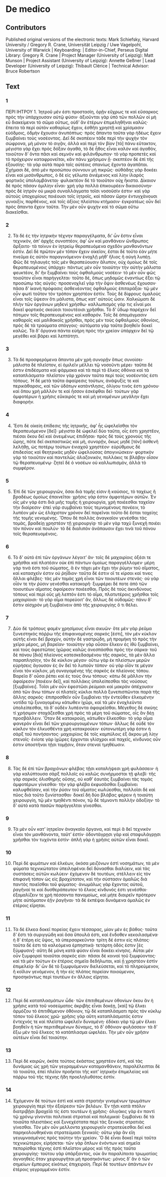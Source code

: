 # De medico  

## Contributors  
Published original versions of the electronic texts: Mark Schiefsky, Harvard University / Gregory R. Crane, Universität Leipzig / Uwe Vagelpohl, University of Warwick | Keyboarding:  | Editor-in-Chief, Perseus Digital Library: Gregory R. Crane | Project Manager (University of Leipzig): Matt Munson | Project Assistant (University of Leipzig): Annette Geßner | Lead Developer (University of Leipzig): Thibault Clérice | Technical Advisor: Bruce Robertson  

## Text  
### 1  
ΠΕΡΙ ΙΗΤΡΟΥ 1. Ἰητροῦ μέν ἐστι προστασίη, ὁρῇν εὔχρως τε καὶ εὔσαρκος πρὸς τὴν ὑπάρχουσαν αὐτῷ φύσιν· ἀξιοῦνται γὰρ ὑπὸ τῶν πολλῶν οἱ μὴ εὖ διακείμενοι τὸ σῶμα οὕτως, οὐδ’ ἂν ἑτέρων ἐπιμεληθῆναι καλῶς· ἔπειτα τὰ περὶ αὐτὸν καθαρίως ἔχειν, ἐσθῆτι χρηστῇ καὶ χρίσμασιν εὐόδμοις, ὀδμὴν ἔχουσιν ἀνυπόπτως· πρὸς ἅπαντα ταῦτα γὰρ ἡδέως ἔχειν ξυμβαίνει τοὺς νοσέοντας. Δεῖ δὲ σκοπέειν τάδε περὶ τὴν ψυχὴν τὸν σώφρονα, μὴ μόνον τὸ σιγᾷν, ἀλλὰ καὶ περὶ τὸν βίον [τὸ] πάνυ εὔτακτον, μέγιστα γὰρ ἔχει πρὸς δόξαν ἀγαθὰ, τὸ δὲ ἦθος εἶναι καλὸν καὶ ἀγαθὸν, τοιοῦτον δ’ ὄντα πᾶσι καὶ σεμνὸν καὶ φιλάνθρωπον· τὸ γὰρ προπετὲς καὶ τὸ πρόχειρον καταφρονεῖται, κἂν πάνυ χρήσιμον ᾖ· σκεπτέον δὲ ἐπὶ τῆς ἐξουσίης· τὰ γὰρ αὐτὰ παρὰ τοῖς αὐτέοις σπανίως ἔχοντα ἀγαπᾶται. Σχήμασι δὲ, ἀπὸ μὲν προσώπου σύννουν μὴ πικρῶς· αὐθάδης γὰρ δοκέει εἶναι καὶ μισάνθρωπος, ὁ δὲ εἰς γέλωτα ἀνιέμενος καὶ λίην ἱλαρὸς φορτικὸς ὑπολαμβάνεται· φυλακτέον δὲ τὸ τοιοῦτον οὐχ ἥκιστα. Δίκαιον δὲ πρὸς πᾶσαν ὁμιλίην εἶναι· χρὴ γὰρ πολλὰ ἐπικουρέειν δικαιοσύνην· πρὸς δὲ ἰητρὸν οὐ μικρὰ συναλλάγματα τοῖσι νοσοῦσίν ἐστιν· καὶ γὰρ αὐτοὺς ὑποχειρίους ποιέουσι τοῖς ἰητροῖς, καὶ πᾶσαν ὥρην ἐντυγχάνουσι γυναιξὶν, παρθένοις, καὶ τοῖς ἀξίοις πλείστου κτήμασιν· ἐγκρατέως οὖν δεῖ πρὸς ἅπαντα ἔχειν ταῦτα. Τὴν μὲν οὖν ψυχὴν καὶ τὸ σῶμα οὕτω διακεῖσθαι.  
### 2  
2. Τὰ δὲ ἐς τὴν ἰητρικὴν τέχνην παραγγέλματα, δι’ ὧν ἔστιν εἶναι τεχνικὸν, ἀπ’ ἀρχῆς συνοπτέον, ἀφ’ ὧν καὶ μανθάνειν ὤνθρωπος ἄρξαιτο· τὰ τοίνυν ἐν ἰητρείῳ θεραπευόμενα σχεδὸν μανθανόντων ἐστίν. Δεῖ δὲ πρῶτον μὲν τόπον ἔχειν οἰκεῖον, ἔσται δὲ τοῦτο ἐὰν μήτε πνεῦμα ἐς αὐτὸν παραγινόμενον ἐνοχλῇ μήθ’ ἥλιος ἢ αὐγὴ λυπέῃ. Φῶς δὲ τηλαυγὲς τοῖς μὲν θεραπεύουσιν ἄλυπον, οὐχ ὁμοίως δὲ τοῖς θεραπευομένοις ὑπάρχει· πάντως μὲν οὖν τοιαύτην τὴν αὐτὴν μάλιστα φευκτέον, δι’ ἣν ξυμβαίνει τοὺς ὀφθαλμοὺς νοσέειν· τὸ μὲν οὖν φῶς τοιοῦτον εἶναι παρήγγελται· τοῦτο δὲ, ὅπως μηδαμῶς ἐναντίως ἔξει τῷ προσώπῳ τὰς αὐγάς· προσενοχλεῖ γὰρ τὴν ὄψιν ἀσθενέως ἔχουσαν· πᾶσα δ’ ἱκανὴ πρόφασις ἀσθενέοντας ὀφθαλμοὺς ἐπιταράξαι· τῷ μὲν οὖν φωτὶ τοῦτον τὸν τρόπον χρηστέον ἐστίν. Τοὺς δὲ δίφρους ὁμαλοὺς εἶναι τοῖς ὕψεσιν ὅτι μάλιστα, ὅπως κατ’ αὐτοὺς ὦσιν. Χαλκώματι δὲ πλὴν τῶν ὀργάνων μηδενὶ χρήσθω· καλλωπισμὸς γάρ τις εἶναί μοι δοκεῖ φορτικὸς σκεύεσι τοιουτέοισι χρῆσθαι. Τὸ δ’ ὕδωρ παρέχειν δεῖ πότιμον τοῖς θεραπευομένοις καὶ καθαρόν. Τοῖς δὲ ἀπομάγμασιν καθαροῖς καὶ μαλθακοῖς χρῆσθαι, πρὸς μὲν τοὺς ὀφθαλμοὺς ὀθονίοις, πρὸς δὲ τὰ τραύματα σπόγγοις· αὐτόματα γὰρ ταῦτα βοηθεῖν δοκεῖ καλῶς. Τὰ δ’ ὄργανα πάντα εὐήρη πρὸς τὴν χρείαν ὑπάρχειν δεῖ τῷ μεγέθει καὶ βάρει καὶ λεπτότητι.  
### 3  
3. Τὰ δὲ προσφερόμενα ἅπαντα μὲν χρὴ συνορῇν ὅπως συνοίσει· μάλιστα δὲ πλεῖστον, εἰ ὁμιλεῖν μέλλει τῷ νοσοῦντι μέρει· ταῦτα δέ ἐστιν ἐπιδέσματα καὶ φάρμακα καὶ τὰ περὶ τὸ ἕλκος ὀθόνια καὶ τὰ καταπλάσματα· πλεῖστον γὰρ χρόνον ταῦτα περὶ τοὺς νοσέοντάς ἐστι τόπους. Ἡ δὲ μετὰ ταῦτα ἀφαίρεσις τούτων, ἀνάψυξίς τε καὶ περικάθαρσις, καὶ τῶν ὑδάτων κατάντλησις, ὀλίγου τινός ἐστι χρόνου· καὶ ὅπου χρὴ μᾶλλόν τε καὶ ἧσσον ἐσκέφθαι δεῖ· τούτων γὰρ ἀμφοτέρων ἡ χρῆσις εὔκαιρός τε καὶ μὴ γενομένων μεγάλην ἔχει διαφορήν.  
### 4  
4. Ἔστι δὲ οἰκείη ἐπίδεσις τῆς ἰητρικῆς, ἀφ’ ἧς ὠφελεῖσθαι τὸν θεραπευόμενον [δεῖ]· μέγιστα δὲ ὠφελεῖ δύο ταῦτα, οἷς ἐστι χρηστἔον, πιέσαι ὅκου δεῖ καὶ ἀνειμένως ἐπιδῆσαι· πρὸς δὲ τοὺς χρονοὺς τῆς ὥρης, πότε δεῖ σκεπαστικῶς καὶ μὴ, συνορῇν, ὅκως μηδὲ [τὸν] ἀσθενῆ λελήθῃ, ὡς ποτέρῳ τούτων ἐνιαχοῦ χρηστέον· εὐρύθμους δὲ ἐπιδεσίας καὶ θεητρικὰς μηδὲν ὠφελούσας ἀπογινώσκειν· φορτικὸν γὰρ τὸ τοιοῦτον καὶ παντελῶς ἀλαζονικὸν, πολλάκις τε βλάβην οἶσον τῷ θεραπευομένῳ· ζητεῖ δὲ ὁ νοσέων οὐ καλλωπισμὸν, ἀλλὰ τὸ συμφέρον.  
### 5  
5. Ἐπὶ δὲ τῶν χειρουργιῶν, ὅσαι διὰ τομῆς εἰσιν ἢ καύσιος, τὸ ταχέως ἢ βραδέως ὁμοίως ἐπαινεῖται· χρῆσις γάρ ἐστιν ἀμφοτέρων αὐτῶν. Ἐν οἷς μὲν γάρ ἐστι διὰ μιῆς τομῆς ἡ χειρουργία, χρὴ ποιέεσθαι ταχεῖαν τὴν διαίρεσιν· ἐπεὶ γὰρ συμβαίνει τοὺς τεμνομένους πονέειν, τὸ λυπέον μὲν ὡς ἐλάχιστον χρόνον δεῖ παρεῖναι τοῦτο δὲ ἔσται ταχείης τῆς τομῆς γενομένης. Ὅπου δὲ πολλὰς ἀναγκαῖον γενέσθαι τὰς τομὰς, βραδείῃ χρηστέον τῇ χειρουργίᾳ· τὸ μὲν γὰρ ταχὺ ξυνεχῆ ποιέει τὸν πόνον καὶ πουλύν· τὸ δὲ διαλιπὸν ἀνάπαυσιν ἔχει τινὰ τοῦ πόνου τοῖς θεραπευομένοις.  
### 6  
6. Τὸ δ’ αὐτὸ ἐπὶ τῶν ὀργάνων λέγοιτ’ ἄν· τοῖς δὲ μαχαιρίοις ὀξέσι τε χρῆσθαι καὶ πλατέσιν οὐκ ἐπὶ πάντων ὁμοίως παραγγέλλομεν· μέρη γάρ τινά ἐστι τοῦ σώματος, ἃ ἐν τάχει μὲν ἔχει τὴν ῥύμην τοῦ αἵματος, καὶ κατασχεῖν ἐστιν οὐ ῥηΐδιον· ταῦτα δέ ἐστιν οἵ τε κίρσοι καί τινες ἄλλαι φλέβες· τὰς μὲν τομὰς χρὴ εἶναι τῶν τοιουτέων στενάς· οὐ γὰρ οἷόν τε τὴν ῥύσιν γενέσθαι κατακορῆ· ξυμφέρει δέ ποτε ἀπὸ τῶν τοιουτέων αἵματος ἀφαίρεσιν ποιέεσθαι. Πρὸς δὲ τοὺς ἀκινδύνους τόπους καὶ περὶ οὓς μὴ λεπτόν ἐστι τὸ αἷμα, πλατυτέροις χρῆσθαι τοῖς μαχαιρίοισι· τὸ γὰρ αἷμα πορεύοιτ’ ἂν, ἄλλως δὲ οὐδαμῶς· πάνυ δ’ ἔστιν αἰσχρὸν μὴ ξυμβαίνειν ἀπὸ τῆς χειρουργίης ὅ τι θέλει.  
### 7  
7. Δύο δὲ τρόπους φαμὲν χρησίμους εἶναι σικυῶν· ὅτε μὲν γὰρ ῥεῦμα ξυνεστηκὸς πόῤῥω τῆς ἐπιφαινομένης σαρκός [ἐστι], τὸν μὲν κύκλον αὐτῆς εἶναι δεῖ βραχὺν, αὐτὴν δὲ γαστρώδη, μὴ προμήκη τὸ πρὸς τὴν χεῖρα μέρος, μὴ βαρεῖαν· τοιαύτην γὰρ οὖσαν ἕλκειν ἐς ἰθὺ ξυμβαίνει, καὶ τοὺς ἀφεστῶτας ἰχῶρας καλῶς ἀνεσπάσθαι πρὸς τὴν σάρκα· τοῦ δὲ πόνου [διὰ] πλείονος κατεσκεδασμένου τῆς σαρκὸς, τὰ μὲν ἄλλα παραπλησίην, τὸν δὲ κύκλον μέγαν· οὕτω γὰρ ἐκ πλείστων μερῶν εὑρήσεις ἄγουσαν ἐς ὃν δεῖ τὸ λυποῦν τόπον· οὐ γὰρ οἷόν τε μέγαν εἶναι τὸν κύκλον, μὴ συναγομένης τῆς σαρκὸς ἐκ πλείονος τόπου. Βαρεῖα δ’ οὖσα ῥέπει καὶ ἐς τοὺς ἄνω τόπους· κάτω δὲ μᾶλλον τὴν ἀφαίρεσιν [ποιέειν δεῖ], καὶ πολλάκις ὑπολείπεσθαι τὰς νούσους [ξυμβαίνει]. Τοῖσι μὲν οὖν ἐφεστῶσι ῥεύμασι καὶ μακρὰν ἀπέχουσιν ἀπὸ τῶν ἄνω τόπων οἱ πλατεῖς κύκλοι πολλὰ ξυνεπισπῶνται παρὰ τῆς ἄλλης σαρκός· ἐπιπροσθεῖν οὖν ξυμβαίνει τὴν ἐντεῦθεν ἑλκομένην νοτίδα τῷ ξυναγομένῳ κάτωθεν ἰχῶρι, καὶ τὰ μὲν ἐνοχλεῦντα ὑπολείπεσθαι, τὰ δ’ οὐδὲν λυπέοντα ἀφαιρεῖσθαι. Μέγεθος δὲ σικύης τί χρήσιμον στοχάζεσθαι χρὴ πρὸς τὰ μέρη τοῦ σώματος, οἷς ἂν δέῃ προσβάλλειν. Ὅταν δὲ κατακρούῃ, κάτωθεν ἕλκεσθαι· τὸ γὰρ αἷμα φανερὸν εἶναι δεῖ τῶν χειρουργουμένων τόπων· ἄλλως δὲ οὐδὲ τὸν κύκλον τὸν ἑλκυσθέντα χρὴ κατακρούειν· εὐτονωτέρη γάρ ἐστιν ἡ σὰρξ τοῦ πονήσαντος· μαχαιρίοις δὲ τοῖς καμπύλοις ἐξ ἄκρου μὴ λίην στενοῖς· ἐνίοτε γὰρ ἰχῶρες ἔρχονται γλίσχροι καὶ παχεῖς, κίνδυνος οὖν ἐστιν ὑποστῆναι τῇσι τομῇσιν, ὅταν στεναὶ τμηθέωσιν.  
### 8  
8. Τὰς δὲ ἐπὶ τῶν βραχιόνων φλέβας τῇσι καταλήψεσι χρὴ φυλάσσειν· ἡ γὰρ καλύπτουσα σὰρξ πολλοῖς οὐ καλῶς συνήρμοσται τῇ φλεβί· τῆς γὰρ σαρκὸς ὀλισθηρῆς οὔσης, οὐ καθ’ ἑαυτὰς ξυμβαίνει τὰς τομὰς ἀμφοτέρων γίνεσθαι· τὴν γὰρ φλέβα ἐκφυσᾶσθαι ξυμβαίνει καλυφθεῖσαν, καὶ τὴν ῥύσιν τοῦ αἵματος κωλύεσθαι, πολλοῖσι δὲ καὶ πῦος διὰ τοῦτο ξυνίστασθαι· δοκεῖ δὴ δύο βλάβας φέρειν ἡ τοιαύτη χειρουργίη, τῷ μὲν τμηθέντι πόνον, τῷ δὲ τέμνοντι πολλὴν ἀδοξίην· τὸ δ’ αὐτὸ κατὰ πασῶν παρήγγελται γίνεσθαι.  
### 9  
9. Τὰ μὲν οὖν κατ’ ἰητρεῖον ἀναγκαῖα ὄργανα, καὶ περὶ ἃ δεῖ τεχνικὸν εἶναι τὸν μανθάνοντα, ταῦτ’ ἐστίν· ὀδοντάγρῃσι γὰρ καὶ σταφυλάγρῃσι χρῆσθαι τὸν τυχόντα ἐστίν· ἁπλῆ γὰρ ἡ χρῆσις αὐτῶν εἶναι δοκεῖ.  
### 10  
10. Περὶ δὲ φυμάτων καὶ ἑλκέων, ὁκόσα μειζόνων ἐστὶ νοσημάτων, τὰ μὲν φύματα τεχνικώτατον ὑπειληφέναι δεῖ δύνασθαι διαλύειν, καὶ τὰς συστάσεις αὐτῶν κωλύειν· ἐχόμενον δὲ τουτέων, στέλλειν εἰς τὸν ἐπιφανῆ τόπον ὡς εἰς βραχύτατον, καὶ τὴν σύστασιν ὁμαλῶς διὰ παντὸς ποιεῖσθαι τοῦ φύματος· ἀνωμάλως γὰρ ἔχοντος αὐτοῦ, ῥαγῆναί τε καὶ δυσθεράπευτον τὸ ἕλκος κίνδυνός ἐστι γενέσθαι· ἐξομαλίζειν τε χρὴ πέσσοντα πανομοίως, καὶ μήτε διαιρεῖν πρότερον μήτε αὐτόματον ἐῇν ῥαγῆναι· τὰ δὲ ἐκπέψαι δυνάμενα ὁμαλῶς ἐν ἑτέροις εἴρηται.  
### 11  
11. Τὰ δὲ ἕλκεα δοκεῖ πορείας ἔχειν τέσσαρας, μίαν μὲν ἐς βάθος· ταῦτα δ’ ἔστι τὰ συριγγώδη καὶ ὅσα ὕπουλά ἐστι, καὶ ἔνδοθεν κεκοιλασμένα· ἡ δ’ ἑτέρη εἰς ὕψος, τὰ ὑπερσαρκεῦντα· τρίτη δέ ἐστιν εἰς πλάτος· ταῦτα δέ ἐστι τὰ καλεόμενα ἑρπηστικά· τετάρτη ὁδός ἐστιν [ἐς ξύμφυσιν]· αὕτη δὲ μόνη κατὰ φύσιν εἶναι δοκέει κίνησις. Αὗται μὲν οὖν ξυμφοραὶ τοιαῦται σαρκός εἰσι· πᾶσαι δὲ κοιναὶ τοῦ ξυμφύοντος· καὶ τὰ μὲν τούτων ἐν ἑτέροις σημεῖα δεδήλωται, καὶ ᾗ χρηστέον ἐστὶν ἐπιμελείᾳ· δι’ ὧν δὲ τὸ ξυμφυόμενον διελεύσεται, καὶ τὸ πληρεύμενον, ἢ κοῖλον γενόμενον, ἢ τὴν εἰς πλάτος πορείαν ποιούμενον, προσηκόντως περὶ τουτέων ἐν ἄλλοις εἴρηται.  
### 12  
12. Περὶ δὲ καταπλασμάτων ὧδε· τῶν ἐπιτιθεμένων ὀθονίων ὅκου ἂν ἡ χρῆσις κατὰ τοῦ νοσεύματος ἀκριβὴς εἶναι δοκέῃ, [καὶ] τῷ ἕλκει ἁρμόζου τὸ ἐπιτιθέμενον ὀθόνιον, τῷ δὲ καταπλάσματι πρὸς τὸν κύκλῳ τόπον τοῦ ἕλκεος χρῶ· χρῆσις γὰρ αὕτη καταπλάσματός ἐστιν ἔντεχνός τε καὶ πλεῖστα ὠφελεῖν δυναμένη· ἐδόκει γὰρ τῷ μὲν ἕλκει βοηθεῖν ἡ τῶν περιτιθεμένων δύναμις, τὸ δ’ ὀθόνιον φυλάσσειν· τὰ δ’ ἔξω μὲν τοῦ ἕλκεος τὸ κατάπλασμα ὠφελέει. Τὴν μὲν οὖν χρῆσιν αὐτέων εἶναι δεῖ τοιαύτην.  
### 13  
13. Περὶ δὲ καιρῶν, ὁκότε τούτοις ἑκάστοις χρηστέον ἐστὶ, καὶ τὰς δυνάμιας ὡς χρὴ τῶν γεγραμμένων καταμανθάνειν, παραλέλειπται δὲ τὰ τοιαῦτα, ἐπεὶ πλεῖον προῆκται τῆς κατ’ ἰητρικὴν ἐπιμελείας καὶ πόῤῥω τοῦ τῆς τέχνης ἤδη προεληλυθότος ἐστίν.  
### 14  
14. Ἐχόμενον δὲ τούτων ἐστὶ καὶ κατὰ στρατιὴν γινομένων τρωμάτων χειρουργίη περὶ τὴν ἐξαίρεσιν τῶν βελέων. Ἐν τῇσι κατὰ πτόλιν διατριβῇσι βραχεῖά τίς ἐστι τουτέων ἡ χρῆσις· ὀλιγάκις γὰρ ἐν παντὶ τῷ χρόνῳ γίνονται πολιτικαὶ στρατιαὶ καὶ πολεμικαί· ξυμβαίνει δὲ τὰ τοιαῦτα πλειστάκις καὶ ξυνεχέστατα περὶ τὰς ξενικὰς στρατιὰς γίνεσθαι. Τὸν μὲν οὖν μελλοντα χειρουργεῖν στρατεύεσθαι δεῖ καὶ παρηκολουθηκέναι στρατεύμασι ξενικοῖς· οὕτω γὰρ ἂν εἴη γεγυμνασμένος πρὸς ταύτην τὴν χρείαν. Ὃ δὲ εἶναι δοκεῖ περὶ ταῦτα τεχνικώτερον, εἰρήσεται· τῶν γὰρ ὅπλων ἐνόντων καὶ σημεῖα πεπορίσθαι τέχνης ἐστὶ πλεῖστον μέρος καὶ τῆς πρὸς ταῦτα χειρουργίης· τούτου γὰρ ὑπάρξαντος, οὐκ ἂν παραλίποιτο τρωματίας ἀγνοηθεὶς ὅταν χειρουργῆται μὴ προσηκόντως· μόνος δ’ ἂν ὁ τῶν σημείων ἔμπειρος εἰκότως ἐπιχειροίη. Περὶ δὲ τουτέων ἁπάντων ἐν ἑτέροις γεγραμμένον ἐστίν.  
